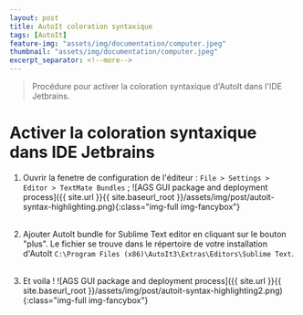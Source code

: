 ```yaml
---
layout: post
title: AutoIt coloration syntaxique
tags: [AutoIt]
feature-img: "assets/img/documentation/computer.jpeg"
thumbnail: "assets/img/documentation/computer.jpeg"
excerpt_separator: <!--more-->
---
```



> Procédure pour activer la coloration syntaxique d'AutoIt dans l'IDE Jetbrains.

<!--more-->


# Activer la coloration syntaxique dans IDE Jetbrains

1. Ouvrir la fenetre de configuration de l'éditeur : `File > Settings > Editor > TextMate Bundles` ; ![AGS GUI package and deployment process]({{ site.url }}{{ site.baseurl_root }}/assets/img/post/autoit-syntax-highlighting.png){:class="img-full img-fancybox"}<br/><br/>


2. Ajouter AutoIt bundle for Sublime Text editor en cliquant sur le bouton "plus". Le fichier se trouve dans le répertoire de votre installation d'AutoIt `C:\Program Files (x86)\AutoIt3\Extras\Editors\Sublime Text`.<br/><br/>

3. Et voila ! ![AGS GUI package and deployment process]({{ site.url }}{{ site.baseurl_root }}/assets/img/post/autoit-syntax-highlighting2.png){:class="img-full img-fancybox"}<br/><br/>